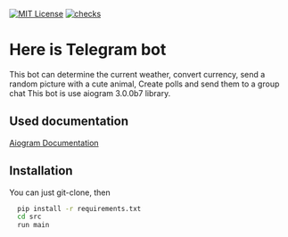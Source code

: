 

[![MIT License](https://img.shields.io/badge/License-MIT-green.svg)](https://choosealicense.com/licenses/mit/)
[![checks](https://img.shields.io/github/checks-status/serdukow/aiogram_test/master)](https://opensource.org/licenses/)




# Here is Telegram bot

This bot can determine the current weather, convert currency, send a random picture with a cute animal,
Create polls and send them to a group chat
This bot is use aiogram 3.0.0b7 library.



## Used documentation

[Aiogram Documentation](https://docs.aiogram.dev/en/dev-3.x/)

## Installation

You can just git-clone, then

```bash
  pip install -r requirements.txt
  cd src
  run main
```
    